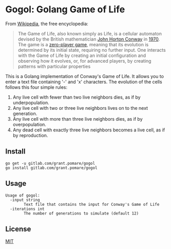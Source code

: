 # Gogol: Golang Game of Life

From  [Wikipedia](https://en.wikipedia.org/wiki/Conway%27s_Game_of_Life), the free encyclopedia:

> The Game of Life, also known simply as Life, is a cellular automaton devised by the British mathematician  [John Horton Conway](https://en.wikipedia.org/wiki/John_Horton_Conway)  in  [1970](https://en.wikipedia.org/wiki/Conway%27s_Game_of_Life#cite_note-1). The game is a  [zero-player game](https://en.wikipedia.org/wiki/Zero-player_game), meaning that its evolution is determined by its initial state, requiring no further input. One interacts with the Game of Life by creating an initial configuration and observing how it evolves, or, for advanced players, by creating patterns with particular properties

This is a Golang implementation of Conway's Game of Life. It allows you to enter a text file containing '-' and 'x' characters. The evolution of the cells follows this four simple rules:

1.  Any live cell with fewer than two live neighbors dies, as if by underpopulation.
2.  Any live cell with two or three live neighbors lives on to the next generation.
3.  Any live cell with more than three live neighbors dies, as if by overpopulation.
4.  Any dead cell with exactly three live neighbors becomes a live cell, as if by reproduction.

## Install
```
go get -u gitlab.com/grant.pomare/gogol
go install gitlab.com/grant.pomare/gogol
```
## Usage
```
Usage of gogol:
  -input string
        Text file that contains the input for Conway's Game of Life
  -iterations int
        The number of generations to simulate (default 12)
```
## License

[MIT](https://github.com/git/git-scm.com/blob/master/MIT-LICENSE.txt)
